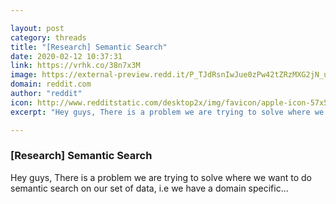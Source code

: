 ```yaml
---

layout: post
category: threads
title: "[Research] Semantic Search"
date: 2020-02-12 10:37:31
link: https://vrhk.co/38n7x3M
image: https://external-preview.redd.it/P_TJdRsnIwJue0zPw42tZRzMXG2jN_uLwBgoaSmxsYc.jpg?width=128&height=67.0157068063&auto=webp&s=7ab8824f3389c5af2ebc2eaa9d49577c0165c42a
domain: reddit.com
author: "reddit"
icon: http://www.redditstatic.com/desktop2x/img/favicon/apple-icon-57x57.png
excerpt: "Hey guys, There is a problem we are trying to solve where we want to do semantic search on our set of data, i.e we have a domain specific..."

---
```


### [Research] Semantic Search

Hey guys, There is a problem we are trying to solve where we want to do semantic search on our set of data, i.e we have a domain specific...